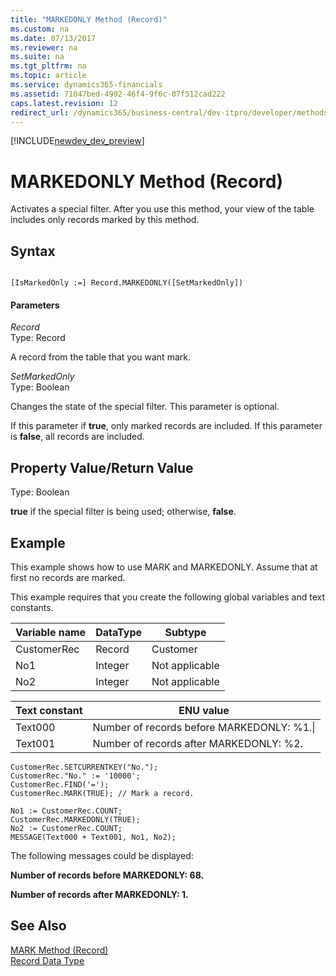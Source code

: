 ```yaml
---
title: "MARKEDONLY Method (Record)"
ms.custom: na
ms.date: 07/13/2017
ms.reviewer: na
ms.suite: na
ms.tgt_pltfrm: na
ms.topic: article
ms.service: dynamics365-financials
ms.assetid: 71047bed-4992-46f4-9f6c-07f512cad222
caps.latest.revision: 12
redirect_url: /dynamics365/business-central/dev-itpro/developer/methods/devenv-al-method-reference
---
```


[!INCLUDE[newdev_dev_preview](../includes/newdev_dev_preview.md)]

# MARKEDONLY Method (Record)
Activates a special filter. After you use this method, your view of the table includes only records marked by this method.  
  
## Syntax  
  
```  
  
[IsMarkedOnly :=] Record.MARKEDONLY([SetMarkedOnly])  
```  
  
#### Parameters  
 *Record*  
 Type: Record  
  
 A record from the table that you want mark.  
  
 *SetMarkedOnly*  
 Type: Boolean  
  
 Changes the state of the special filter. This parameter is optional.  
  
 If this parameter if **true**, only marked records are included. If this parameter is **false**, all records are included.  
  
## Property Value/Return Value  
 Type: Boolean  
  
 **true** if the special filter is being used; otherwise, **false**.  
  
## Example  
 This example shows how to use MARK and MARKEDONLY. Assume that at first no records are marked.  
  
 This example requires that you create the following global variables and text constants.  
  
|Variable name|DataType|Subtype|  
|-------------------|--------------|-------------|  
|CustomerRec|Record|Customer|  
|No1|Integer|Not applicable|  
|No2|Integer|Not applicable|  
  
|Text constant|ENU value|  
|-------------------|---------------|  
|Text000|Number of records before MARKEDONLY: %1.\\|  
|Text001|Number of records after MARKEDONLY: %2.|  
  
```  
CustomerRec.SETCURRENTKEY("No.");  
CustomerRec."No." := '10000';  
CustomerRec.FIND('=');  
CustomerRec.MARK(TRUE); // Mark a record.  
  
No1 := CustomerRec.COUNT;  
CustomerRec.MARKEDONLY(TRUE);  
No2 := CustomerRec.COUNT;  
MESSAGE(Text000 + Text001, No1, No2);  
```  
  
 The following messages could be displayed:  
  
 **Number of records before MARKEDONLY: 68.**  
  
 **Number of records after MARKEDONLY: 1.**  
  
## See Also  
 [MARK Method \(Record\)](devenv-MARK-Method-Record.md)   
 [Record Data Type](../datatypes/devenv-Record-Data-Type.md)